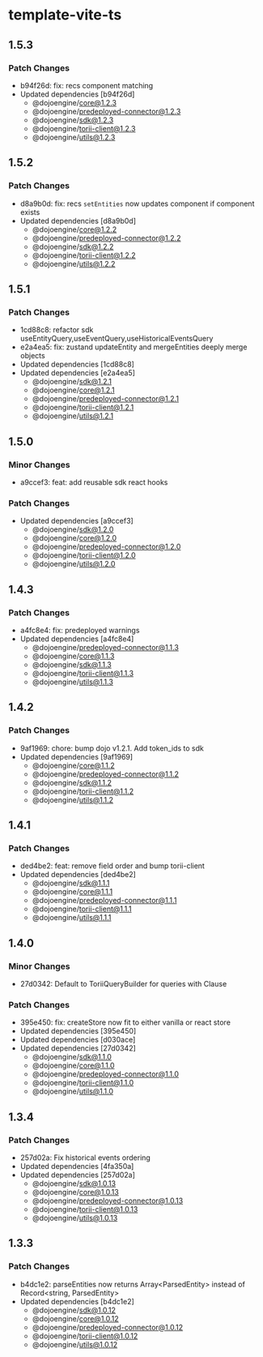 # template-vite-ts

## 1.5.3

### Patch Changes

- b94f26d: fix: recs component matching
- Updated dependencies [b94f26d]
    - @dojoengine/core@1.2.3
    - @dojoengine/predeployed-connector@1.2.3
    - @dojoengine/sdk@1.2.3
    - @dojoengine/torii-client@1.2.3
    - @dojoengine/utils@1.2.3

## 1.5.2

### Patch Changes

- d8a9b0d: fix: recs `setEntities` now updates component if component exists
- Updated dependencies [d8a9b0d]
    - @dojoengine/core@1.2.2
    - @dojoengine/predeployed-connector@1.2.2
    - @dojoengine/sdk@1.2.2
    - @dojoengine/torii-client@1.2.2
    - @dojoengine/utils@1.2.2

## 1.5.1

### Patch Changes

- 1cd88c8: refactor sdk useEntityQuery,useEventQuery,useHistoricalEventsQuery
- e2a4ea5: fix: zustand updateEntity and mergeEntities deeply merge objects
- Updated dependencies [1cd88c8]
- Updated dependencies [e2a4ea5]
    - @dojoengine/sdk@1.2.1
    - @dojoengine/core@1.2.1
    - @dojoengine/predeployed-connector@1.2.1
    - @dojoengine/torii-client@1.2.1
    - @dojoengine/utils@1.2.1

## 1.5.0

### Minor Changes

- a9ccef3: feat: add reusable sdk react hooks

### Patch Changes

- Updated dependencies [a9ccef3]
    - @dojoengine/sdk@1.2.0
    - @dojoengine/core@1.2.0
    - @dojoengine/predeployed-connector@1.2.0
    - @dojoengine/torii-client@1.2.0
    - @dojoengine/utils@1.2.0

## 1.4.3

### Patch Changes

- a4fc8e4: fix: predeployed warnings
- Updated dependencies [a4fc8e4]
    - @dojoengine/predeployed-connector@1.1.3
    - @dojoengine/core@1.1.3
    - @dojoengine/sdk@1.1.3
    - @dojoengine/torii-client@1.1.3
    - @dojoengine/utils@1.1.3

## 1.4.2

### Patch Changes

- 9af1969: chore: bump dojo v1.2.1. Add token_ids to sdk
- Updated dependencies [9af1969]
    - @dojoengine/core@1.1.2
    - @dojoengine/predeployed-connector@1.1.2
    - @dojoengine/sdk@1.1.2
    - @dojoengine/torii-client@1.1.2
    - @dojoengine/utils@1.1.2

## 1.4.1

### Patch Changes

- ded4be2: feat: remove field order and bump torii-client
- Updated dependencies [ded4be2]
    - @dojoengine/sdk@1.1.1
    - @dojoengine/core@1.1.1
    - @dojoengine/predeployed-connector@1.1.1
    - @dojoengine/torii-client@1.1.1
    - @dojoengine/utils@1.1.1

## 1.4.0

### Minor Changes

- 27d0342: Default to ToriiQueryBuilder for queries with Clause

### Patch Changes

- 395e450: fix: createStore now fit to either vanilla or react store
- Updated dependencies [395e450]
- Updated dependencies [d030ace]
- Updated dependencies [27d0342]
    - @dojoengine/sdk@1.1.0
    - @dojoengine/core@1.1.0
    - @dojoengine/predeployed-connector@1.1.0
    - @dojoengine/torii-client@1.1.0
    - @dojoengine/utils@1.1.0

## 1.3.4

### Patch Changes

- 257d02a: Fix historical events ordering
- Updated dependencies [4fa350a]
- Updated dependencies [257d02a]
    - @dojoengine/sdk@1.0.13
    - @dojoengine/core@1.0.13
    - @dojoengine/predeployed-connector@1.0.13
    - @dojoengine/torii-client@1.0.13
    - @dojoengine/utils@1.0.13

## 1.3.3

### Patch Changes

- b4dc1e2: parseEntities now returns Array<ParsedEntity<T>> instead of Record<string, ParsedEntity<T>>
- Updated dependencies [b4dc1e2]
    - @dojoengine/sdk@1.0.12
    - @dojoengine/core@1.0.12
    - @dojoengine/predeployed-connector@1.0.12
    - @dojoengine/torii-client@1.0.12
    - @dojoengine/utils@1.0.12
